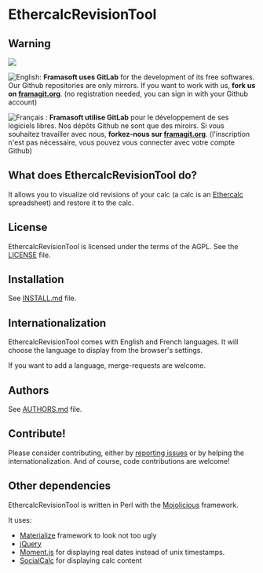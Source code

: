 # EthercalcRevisionTool

## Warning

[![](https://framagit.org/assets/favicon-075eba76312e8421991a0c1f89a89ee81678bcde72319dd3e8047e2a47cd3a42.ico)](https://framagit.org)

![English:](https://upload.wikimedia.org/wikipedia/commons/thumb/a/ae/Flag_of_the_United_Kingdom.svg/20px-Flag_of_the_United_Kingdom.svg.png) **Framasoft uses GitLab** for the development of its free softwares. Our Github repositories are only mirrors.
If you want to work with us, **fork us on [framagit.org](https://framagit.org)**. (no registration needed, you can sign in with your Github account)

![Français :](https://upload.wikimedia.org/wikipedia/commons/thumb/c/c3/Flag_of_France.svg/20px-Flag_of_France.svg.png) **Framasoft utilise GitLab** pour le développement de ses logiciels libres. Nos dépôts Github ne sont que des miroirs.
Si vous souhaitez travailler avec nous, **forkez-nous sur [framagit.org](https://framagit.org)**. (l'inscription n'est pas nécessaire, vous pouvez vous connecter avec votre compte Github)

## What does EthercalcRevisionTool do?

It allows you to visualize old revisions of your calc (a calc is an [Ethercalc](https://ethercalc.org) spreadsheet) and restore it to the calc.

## License

EthercalcRevisionTool is licensed under the terms of the AGPL. See the [LICENSE](LICENSE) file.

## Installation

See [INSTALL.md](INSTALL.md) file.

## Internationalization

EthercalcRevisionTool comes with English and French languages. It will choose the language to display from the browser's settings.

If you want to add a language, merge-requests are welcome.

## Authors

See [AUTHORS.md](AUTHORS.md) file.

## Contribute!

Please consider contributing, either by [reporting issues](https://git.framasoft.org/framasoft/ert/issues) or by helping the internationalization. And of course, code contributions are welcome!

## Other dependencies

EthercalcRevisionTool is written in Perl with the [Mojolicious](http://mojolicio.us) framework.

It uses:

* [Materialize](http://materializecss.com/) framework to look not too ugly
* [jQuery](https://jquery.com)
* [Moment.js](http://momentjs.com/) for displaying real dates instead of unix timestamps.
* [SocialCalc](https://github.com/DanBricklin/socialcalc) for displaying calc content
